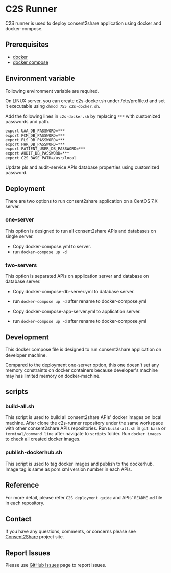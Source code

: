 # C2S Runner
C2S runner is used to deploy consent2share application using docker and docker-compose.

## Prerequisites

-	[docker](https://docs.docker.com/engine/installation/)
-	[docker compose](https://docs.docker.com/compose/install/)

## Environment variable 
Following environment variable are required.

On LINUX server, you can create c2s-docker.sh under /etc/profile.d and set it executable using `chmod 755 c2s-docker.sh`.

Add the following lines in `c2s-docker.sh` by replacing `***` with customized passwords and path.

`export UAA_DB_PASSWORD=***`	
`export PCM_DB_PASSWORD=***`	
`export PLS_DB_PASSWORD=***`	
`export PHR_DB_PASSWORD=***`	
`export PATIENT_USER_DB_PASSWORD=***`		
`export AUDIT_DB_PASSWORD=***`		
`export C2S_BASE_PATH=/usr/local`

Update pls and audit-service APIs database properties using customized password.

## Deployment	

There are two options to run consent2share application on a CentOS 7.X server. 
	
### one-server

This option is designed to run all consent2share APIs and databases on single server.

-	Copy docker-compose.yml to server.
-	run `docker-compose up -d`

### two-servers

This option is separated APIs on application server and database on database server. 

-	Copy docker-compose-db-server.yml to database server.
-	run `docker-compose up -d` after rename to docker-compose.yml

-	Copy docker-compose-app-server.yml to application server.
-	run `docker-compose up -d` after rename to docker-compose.yml

## Development

This docker compose file is designed to run consent2share application on developer machine. 	

Compared to the deployment one-server option, this one doesn't set any memory constraints on docker containers because developer's machine may has limited memory on docker-machine. 

## scripts

### build-all.sh
This script is used to build all consent2share APIs' docker images on local machine.
After clone the c2s-runner repository under the same workspace with other consent2share APIs repositories. Run `build-all.sh` in `git bash` or `terminal/command line` after navigate to `scripts` folder.
Run `docker images` to check all created docker images.

### publish-dockerhub.sh

This script is used to tag docker images and publish to the dockerhub. Image tag is same as pom.xml version number in each APIs.

## Reference 
For more detail, please refer `C2S deployment guide` and APIs' `README.md` file in each repository. 

## Contact

If you have any questions, comments, or concerns please see [Consent2Share]() project site.

## Report Issues

Please use [GitHub Issues](https://github.com/bhits/phr-api/issues) page to report issues.


